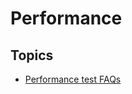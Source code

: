 # Performance 

## Topics
- [Performance test FAQs](https://help.salesforce.com/articleView?id=000335652&type=1&mode=1)

